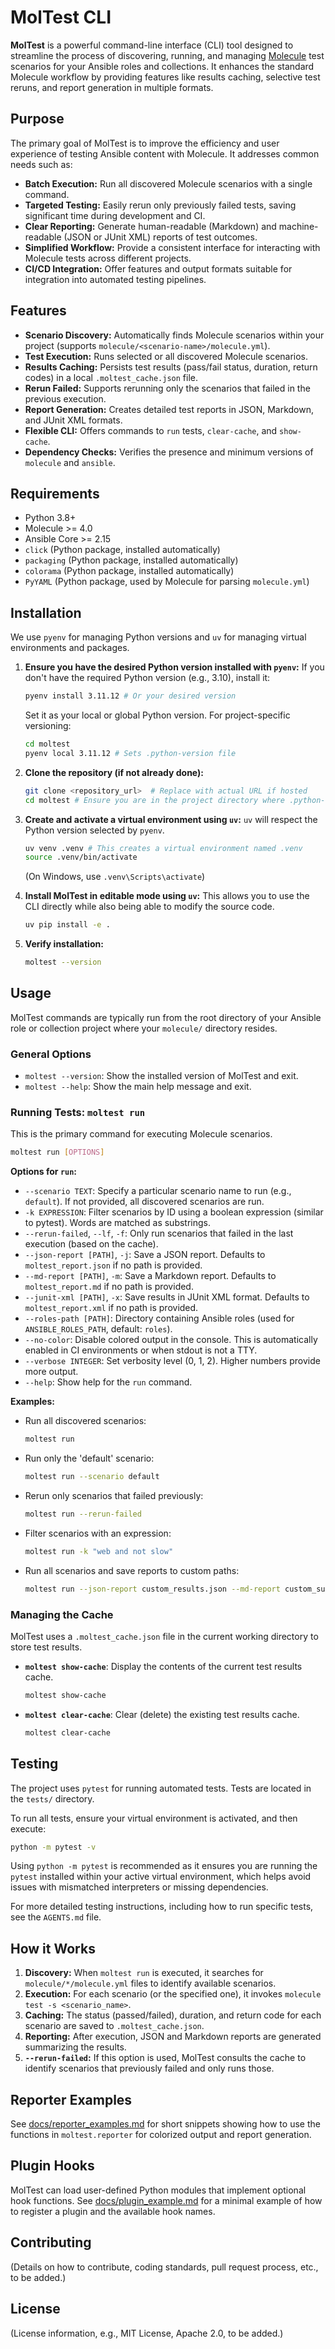 # MolTest CLI

**MolTest** is a powerful command-line interface (CLI) tool designed to streamline the process of discovering, running, and managing [Molecule](https://molecule.readthedocs.io/) test scenarios for your Ansible roles and collections. It enhances the standard Molecule workflow by providing features like results caching, selective test reruns, and report generation in multiple formats.

## Purpose

The primary goal of MolTest is to improve the efficiency and user experience of testing Ansible content with Molecule. It addresses common needs such as:

*   **Batch Execution:** Run all discovered Molecule scenarios with a single command.
*   **Targeted Testing:** Easily rerun only previously failed tests, saving significant time during development and CI.
*   **Clear Reporting:** Generate human-readable (Markdown) and machine-readable (JSON or JUnit XML) reports of test outcomes.
*   **Simplified Workflow:** Provide a consistent interface for interacting with Molecule tests across different projects.
*   **CI/CD Integration:** Offer features and output formats suitable for integration into automated testing pipelines.

## Features

*   **Scenario Discovery:** Automatically finds Molecule scenarios within your project (supports `molecule/<scenario-name>/molecule.yml`).
*   **Test Execution:** Runs selected or all discovered Molecule scenarios.
*   **Results Caching:** Persists test results (pass/fail status, duration, return codes) in a local `.moltest_cache.json` file.
*   **Rerun Failed:** Supports rerunning only the scenarios that failed in the previous execution.
*   **Report Generation:** Creates detailed test reports in JSON, Markdown, and JUnit XML formats.
*   **Flexible CLI:** Offers commands to `run` tests, `clear-cache`, and `show-cache`.
*   **Dependency Checks:** Verifies the presence and minimum versions of `molecule` and `ansible`.

## Requirements

*   Python 3.8+
*   Molecule >= 4.0
*   Ansible Core >= 2.15
*   `click` (Python package, installed automatically)
*   `packaging` (Python package, installed automatically)
*   `colorama` (Python package, installed automatically)
*   `PyYAML` (Python package, used by Molecule for parsing `molecule.yml`)

## Installation

We use `pyenv` for managing Python versions and `uv` for managing virtual environments and packages.

1.  **Ensure you have the desired Python version installed with `pyenv`:**
    If you don't have the required Python version (e.g., 3.10), install it:
    ```bash
    pyenv install 3.11.12 # Or your desired version
    ```
    Set it as your local or global Python version. For project-specific versioning:
    ```bash
    cd moltest
    pyenv local 3.11.12 # Sets .python-version file
    ```

2.  **Clone the repository (if not already done):**
    ```bash
    git clone <repository_url>  # Replace with actual URL if hosted
    cd moltest # Ensure you are in the project directory where .python-version might be
    ```

3.  **Create and activate a virtual environment using `uv`:**
    `uv` will respect the Python version selected by `pyenv`.
    ```bash
    uv venv .venv # This creates a virtual environment named .venv
    source .venv/bin/activate
    ```
    (On Windows, use `.venv\Scripts\activate`)

4.  **Install MolTest in editable mode using `uv`:**
    This allows you to use the CLI directly while also being able to modify the source code.
    ```bash
    uv pip install -e .
    ```

5.  **Verify installation:**
    ```bash
    moltest --version
    ```

## Usage

MolTest commands are typically run from the root directory of your Ansible role or collection project where your `molecule/` directory resides.

### General Options

*   `moltest --version`: Show the installed version of MolTest and exit.
*   `moltest --help`: Show the main help message and exit.

### Running Tests: `moltest run`

This is the primary command for executing Molecule scenarios.

```bash
moltest run [OPTIONS]
```

**Options for `run`:**

*   `--scenario TEXT`: Specify a particular scenario name to run (e.g., `default`). If not provided, all discovered scenarios are run.
*   `-k EXPRESSION`: Filter scenarios by ID using a boolean expression (similar to pytest). Words are matched as substrings.
*   `--rerun-failed`, `--lf`, `-f`: Only run scenarios that failed in the last execution (based on the cache).
*   `--json-report [PATH]`, `-j`: Save a JSON report. Defaults to `moltest_report.json` if no path is provided.
*   `--md-report [PATH]`, `-m`: Save a Markdown report. Defaults to `moltest_report.md` if no path is provided.
*   `--junit-xml [PATH]`, `-x`: Save results in JUnit XML format. Defaults to `moltest_report.xml` if no path is provided.
*   `--roles-path [PATH]`: Directory containing Ansible roles (used for `ANSIBLE_ROLES_PATH`, default: `roles`).
*   `--no-color`: Disable colored output in the console. This is automatically enabled in CI environments or when stdout is not a TTY.
*   `--verbose INTEGER`: Set verbosity level (0, 1, 2). Higher numbers provide more output.
*   `--help`: Show help for the `run` command.

**Examples:**

*   Run all discovered scenarios:
    ```bash
    moltest run
    ```
*   Run only the 'default' scenario:
    ```bash
    moltest run --scenario default
    ```
*   Rerun only scenarios that failed previously:
    ```bash
    moltest run --rerun-failed
    ```
*   Filter scenarios with an expression:
    ```bash
    moltest run -k "web and not slow"
    ```
*   Run all scenarios and save reports to custom paths:
    ```bash
    moltest run --json-report custom_results.json --md-report custom_summary.md --junit-xml custom_results.xml
    ```

### Managing the Cache

MolTest uses a `.moltest_cache.json` file in the current working directory to store test results.

*   **`moltest show-cache`**: Display the contents of the current test results cache.
    ```bash
    moltest show-cache
    ```

*   **`moltest clear-cache`**: Clear (delete) the existing test results cache.
    ```bash
    moltest clear-cache
    ```

## Testing

The project uses `pytest` for running automated tests. Tests are located in the `tests/` directory.

To run all tests, ensure your virtual environment is activated, and then execute:

```bash
python -m pytest -v
```

Using `python -m pytest` is recommended as it ensures you are running the `pytest` installed within your active virtual environment, which helps avoid issues with mismatched interpreters or missing dependencies.

For more detailed testing instructions, including how to run specific tests, see the `AGENTS.md` file.

## How it Works

1.  **Discovery:** When `moltest run` is executed, it searches for `molecule/*/molecule.yml` files to identify available scenarios.
2.  **Execution:** For each scenario (or the specified one), it invokes `molecule test -s <scenario_name>`.
3.  **Caching:** The status (passed/failed), duration, and return code for each scenario are saved to `.moltest_cache.json`.
4.  **Reporting:** After execution, JSON and Markdown reports are generated summarizing the results.
5.  **`--rerun-failed`:** If this option is used, MolTest consults the cache to identify scenarios that previously failed and only runs those.

## Reporter Examples

See [docs/reporter_examples.md](docs/reporter_examples.md) for short snippets showing how to use the functions in `moltest.reporter` for colorized output and report generation.

## Plugin Hooks

MolTest can load user-defined Python modules that implement optional hook functions.
See [docs/plugin_example.md](docs/plugin_example.md) for a minimal example of how
to register a plugin and the available hook names.

## Contributing

(Details on how to contribute, coding standards, pull request process, etc., to be added.)

## License

(License information, e.g., MIT License, Apache 2.0, to be added.)
